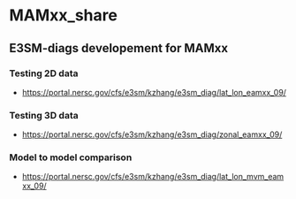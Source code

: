 # MAMxx_share

## E3SM-diags developement for MAMxx 

### Testing 2D data 

- https://portal.nersc.gov/cfs/e3sm/kzhang/e3sm_diag/lat_lon_eamxx_09/

### Testing 3D data 

- https://portal.nersc.gov/cfs/e3sm/kzhang/e3sm_diag/zonal_eamxx_09/ 

### Model to model comparison 

- https://portal.nersc.gov/cfs/e3sm/kzhang/e3sm_diag/lat_lon_mvm_eamxx_09/

